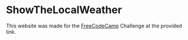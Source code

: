 # ShowTheLocalWeather
This website was made for the [FreeCodeCamp](https://www.freecodecamp.com/challenges/show-the-local-weather) Challenge at the provided link. 
